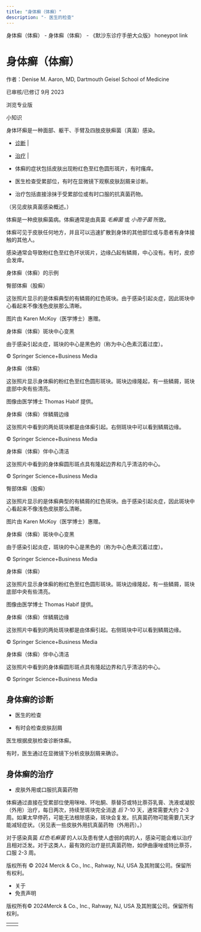 ```yaml
---
title: "身体癣（体癣）"
description: "- 医生的检查"
---
```


﻿身体癣（体癣） \- 身体癣（体癣） \- 《默沙东诊疗手册大众版》 honeypot link

# 身体癣（体癣）

作者：Denise M. Aaron, MD, Dartmouth Geisel School of Medicine

已审核/已修订 9月 2023

浏览专业版

小知识

身体环癣是一种面部、躯干、手臂及四肢皮肤癣菌（真菌）感染。

- [诊断](#诊断_v28488077_zh) \|
- [治疗](#治疗_v28488087_zh) \|

- 体癣的症状包括皮肤出现粉红色至红色圆形斑片，有时瘙痒。

- 医生检查受累部位，有时在显微镜下观察皮肤刮屑来诊断。

- 治疗包括直接涂抹于受累部位或有时口服的抗真菌药物。


（另见皮肤真菌感染概述。）

体癣是一种皮肤癣菌病。体癣通常是由真菌 _毛癣菌_ 或 _小孢子菌_ 所致。

体癣可见于皮肤任何地方，并且可以迅速扩散到身体的其他部位或与患者有身体接触的其他人。

感染通常会导致粉红色至红色环状斑片，边缘凸起有鳞屑，中心没有。有时，皮疹会发痒。

身体癣（体癣）的示例



臀部体癣（股癣）

这张照片显示的是体癣典型的有鳞屑的红色斑块。由于感染引起炎症，因此斑块中心看起来不像浅色皮肤那么清晰。

图片由 Karen McKoy（医学博士）惠赠。



身体癣（体癣）斑块中心变黑

由于感染引起炎症，斑块的中心是黑色的（称为中心色素沉着过度）。

© Springer Science+Business Media



身体癣（体癣）

这张照片显示身体癣的粉红色至红色圆形斑块。斑块边缘隆起，有一些鳞屑，斑块底部中央有些清亮。

图像由医学博士 Thomas Habif 提供。



身体癣（体癣）伴鳞屑边缘

这张照片中看到的两处斑块都是由体癣引起。右侧斑块中可以看到鳞屑边缘。

© Springer Science+Business Media



身体癣（体癣）伴中心清洁

这张照片中看到的身体癣圆形斑点具有隆起边界和几乎清洁的中心。

© Springer Science+Business Media



臀部体癣（股癣）

这张照片显示的是体癣典型的有鳞屑的红色斑块。由于感染引起炎症，因此斑块中心看起来不像浅色皮肤那么清晰。

图片由 Karen McKoy（医学博士）惠赠。



身体癣（体癣）斑块中心变黑

由于感染引起炎症，斑块的中心是黑色的（称为中心色素沉着过度）。

© Springer Science+Business Media



身体癣（体癣）

这张照片显示身体癣的粉红色至红色圆形斑块。斑块边缘隆起，有一些鳞屑，斑块底部中央有些清亮。

图像由医学博士 Thomas Habif 提供。



身体癣（体癣）伴鳞屑边缘

这张照片中看到的两处斑块都是由体癣引起。右侧斑块中可以看到鳞屑边缘。

© Springer Science+Business Media



身体癣（体癣）伴中心清洁

这张照片中看到的身体癣圆形斑点具有隆起边界和几乎清洁的中心。

© Springer Science+Business Media

## 身体癣的诊断

- 医生的检查

- 有时会检查皮肤刮屑


医生根据皮肤检查诊断体癣。

有时，医生通过在显微镜下分析皮肤刮屑来确诊。

## 身体癣的治疗

- 皮肤外用或口服抗真菌药物


体癣通过直接在受累部位使用咪唑、环吡酮、萘替芬或特比萘芬乳膏、洗液或凝胶（外用）治疗，每日两次，持续至斑块完全消退 _后_ 7-10 天，通常需要大约 2-3 周。如果太早停药，可能无法根除感染，斑块会复发。抗真菌药物可能需要几天才能减轻症状。（另见表一些皮肤外用抗真菌药物（外用药）。）

对于感染真菌 _红色毛癣菌_ 的人以及患有使人虚弱的病的人，感染可能会难以治疗且相对泛发。对于这类人，最有效的治疗是抗真菌药物，如伊曲康唑或特比萘芬，口服 2-3 周。



版权所有 © 2024
Merck & Co., Inc., Rahway, NJ, USA 及其附属公司。保留所有权利。

- 关于
- 免责声明

版权所有© 2024Merck & Co., Inc., Rahway, NJ, USA 及其附属公司。保留所有权利。

|     |     |
| --- | --- |
|  |  |